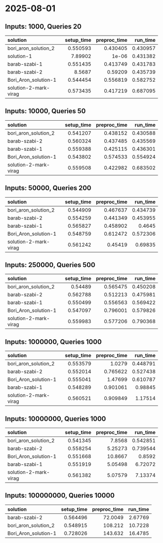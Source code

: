 # 2025-08-01

## Inputs: 1000, Queries 20

| solution              |   setup_time |   preproc_time |   run_time |
|:----------------------|-------------:|---------------:|-----------:|
| bori_aron_solution_2  |     0.550593 |       0.430405 |   0.430957 |
| solution-1            |     7.89902  |       1e-06    |   0.431382 |
| barab-szabi-1         |     0.551435 |       0.413749 |   0.431783 |
| barab-szabi-2         |     8.5687   |       0.59209  |   0.435739 |
| Bori_Aron_solution-1  |     0.544454 |       0.556819 |   0.582752 |
| solution-2-mark-virag |     0.573435 |       0.417219 |   0.687095 |

## Inputs: 10000, Queries 50

| solution              |   setup_time |   preproc_time |   run_time |
|:----------------------|-------------:|---------------:|-----------:|
| bori_aron_solution_2  |     0.541207 |       0.438152 |   0.430588 |
| barab-szabi-2         |     0.560324 |       0.437485 |   0.435569 |
| barab-szabi-1         |     0.559388 |       0.425115 |   0.436301 |
| Bori_Aron_solution-1  |     0.543802 |       0.574533 |   0.554924 |
| solution-2-mark-virag |     0.559508 |       0.422982 |   0.683502 |

## Inputs: 50000, Queries 200

| solution              |   setup_time |   preproc_time |   run_time |
|:----------------------|-------------:|---------------:|-----------:|
| bori_aron_solution_2  |     0.544909 |       0.467637 |   0.434739 |
| barab-szabi-2         |     0.554259 |       0.441349 |   0.453955 |
| barab-szabi-1         |     0.565827 |       0.458902 |   0.4645   |
| Bori_Aron_solution-1  |     0.548759 |       0.612472 |   0.572306 |
| solution-2-mark-virag |     0.561242 |       0.45419  |   0.69835  |

## Inputs: 250000, Queries 500

| solution              |   setup_time |   preproc_time |   run_time |
|:----------------------|-------------:|---------------:|-----------:|
| bori_aron_solution_2  |     0.54489  |       0.565475 |   0.450208 |
| barab-szabi-2         |     0.562788 |       0.512213 |   0.475981 |
| barab-szabi-1         |     0.550499 |       0.556563 |   0.569422 |
| Bori_Aron_solution-1  |     0.547097 |       0.796001 |   0.579826 |
| solution-2-mark-virag |     0.559983 |       0.577206 |   0.790368 |

## Inputs: 1000000, Queries 1000

| solution              |   setup_time |   preproc_time |   run_time |
|:----------------------|-------------:|---------------:|-----------:|
| bori_aron_solution_2  |     0.553579 |       1.0279   |   0.448791 |
| barab-szabi-2         |     0.552014 |       0.765622 |   0.527438 |
| Bori_Aron_solution-1  |     0.555041 |       1.47699  |   0.610787 |
| barab-szabi-1         |     0.548289 |       0.901061 |   0.98845  |
| solution-2-mark-virag |     0.560521 |       0.909849 |   1.17514  |

## Inputs: 10000000, Queries 1000

| solution              |   setup_time |   preproc_time |   run_time |
|:----------------------|-------------:|---------------:|-----------:|
| bori_aron_solution_2  |     0.541345 |        7.8568  |   0.542851 |
| barab-szabi-2         |     0.558254 |        5.25273 |   0.739544 |
| Bori_Aron_solution-1  |     0.551668 |       10.8667  |   0.8592   |
| barab-szabi-1         |     0.551919 |        5.05498 |   6.72072  |
| solution-2-mark-virag |     0.561382 |        5.07579 |   7.13374  |

## Inputs: 100000000, Queries 10000

| solution             |   setup_time |   preproc_time |   run_time |
|:---------------------|-------------:|---------------:|-----------:|
| barab-szabi-2        |     0.564496 |        72.0049 |    2.67769 |
| bori_aron_solution_2 |     0.548915 |       108.212  |   10.7228  |
| Bori_Aron_solution-1 |     0.728026 |       143.632  |   16.4785  |